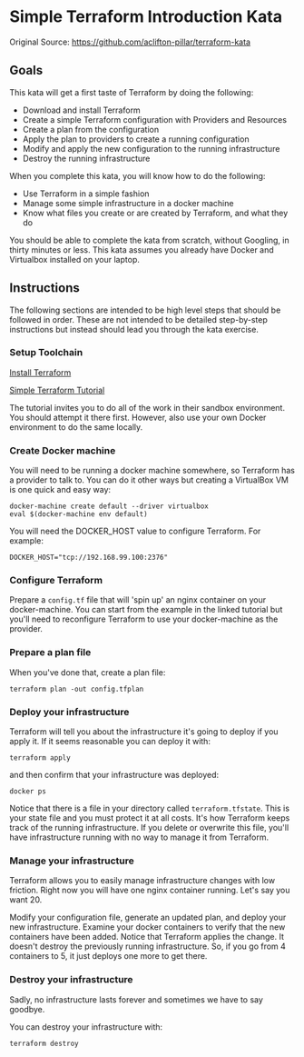 # Simple Terraform Introduction Kata

Original Source: https://github.com/aclifton-pillar/terraform-kata

## Goals
This kata will get a first taste of Terraform by doing the following:

* Download and install Terraform
* Create a simple Terraform configuration with Providers and Resources
* Create a plan from the configuration
* Apply the plan to providers to create a running configuration
* Modify and apply the new configuration to the running infrastructure
* Destroy the running infrastructure

When you complete this kata, you will know how to do the following:

* Use Terraform in a simple fashion
* Manage some simple infrastructure in a docker machine
* Know what files you create or are created by Terraform, and what they do

You should be able to complete the kata from scratch, without Googling, in
thirty minutes or less. This kata assumes you already have Docker and Virtualbox
installed on your laptop.

## Instructions

The following sections are intended to be high level steps that should
be followed in order.  These are not intended to be detailed step-by-step instructions but instead should lead you through the kata exercise.

### Setup Toolchain
[Install Terraform](https://www.terraform.io/downloads.html)

[Simple Terraform Tutorial](https://www.katacoda.com/courses/terraform/deploy-nginx)

The tutorial invites you to do all of the work in their sandbox environment.  You
should attempt it there first.  However, also use your own Docker environment to
do the same locally.


### Create Docker machine
You will need to be running a docker machine somewhere, so Terraform has a
provider to talk to.  You can do it other ways but creating a VirtualBox
VM is one quick and easy way:

```
docker-machine create default --driver virtualbox
eval $(docker-machine env default)
```

You will need the DOCKER_HOST value to configure Terraform.  For example:

```
DOCKER_HOST="tcp://192.168.99.100:2376"
```


### Configure Terraform

Prepare a ```config.tf``` file that will 'spin up' an nginx container on your
docker-machine.  You can start from the example in the linked tutorial but you'll
need to reconfigure Terraform to use your docker-machine as the provider.


### Prepare a plan file

When you've done that, create a plan file:

```terraform plan -out config.tfplan```


### Deploy your infrastructure

Terraform will tell you about the infrastructure it's going to deploy if you apply it.
If it seems reasonable you can deploy it with:

```terraform apply```

and then confirm that your infrastructure was deployed:

```docker ps```

Notice that there is a file in your directory called ```terraform.tfstate```. 
This is your state file and you must protect it at all costs.  It's how
Terraform keeps track of the running infrastructure.  If you delete or
overwrite this file, you'll have infrastructure running with no way to
manage it from Terraform.


### Manage your infrastructure

Terraform allows you to easily manage infrastructure changes with low
friction.  Right now you will have one nginx container running.  Let's say
you want 20.

Modify your configuration file, generate an updated plan, and deploy your
new infrastructure.  Examine your docker containers to verify that the
new containers have been added.  Notice that Terraform applies the change.
It doesn't destroy the previously running infrastructure.  So, if you go from
4 containers to 5, it just deploys one more to get there.


### Destroy your infrastructure

Sadly, no infrastructure lasts forever and sometimes we have to say goodbye.

You can destroy your infrastructure with:

```terraform destroy```
